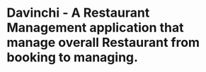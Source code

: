 # Davinchi - A Restaurant Management application that manage overall Restaurant from booking to managing.
